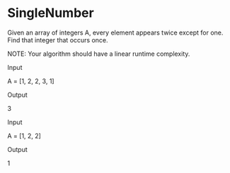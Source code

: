 # SingleNumber

Given an array of integers A, every element appears twice except for one. Find that integer that occurs once.

NOTE: Your algorithm should have a linear runtime complexity.


Input

A = [1, 2, 2, 3, 1]

Output

3

Input

A = [1, 2, 2]

Output

1
